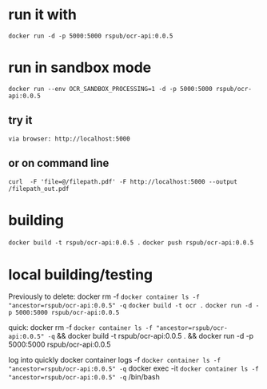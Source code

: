 
# run it with
`docker run -d -p 5000:5000 rspub/ocr-api:0.0.5`

# run in sandbox mode
`docker run --env OCR_SANDBOX_PROCESSING=1 -d -p 5000:5000 rspub/ocr-api:0.0.5`

## try it
`via browser: http://localhost:5000`

## or on command line
`curl  -F 'file=@/filepath.pdf' -F http://localhost:5000 --output /filepath_out.pdf`


# building
`docker build -t rspub/ocr-api:0.0.5 .`
`docker push rspub/ocr-api:0.0.5`


# local building/testing
Previously to delete: docker rm -f `docker container ls -f "ancestor=rspub/ocr-api:0.0.5" -q`
`docker build -t ocr .`
`docker run -d -p 5000:5000 rspub/ocr-api:0.0.5`

quick:
docker rm -f `docker container ls -f "ancestor=rspub/ocr-api:0.0.5" -q` && docker build -t rspub/ocr-api:0.0.5 . && docker run -d -p 5000:5000 rspub/ocr-api:0.0.5

log into quickly
docker container logs -f `docker container ls -f "ancestor=rspub/ocr-api:0.0.5" -q`
docker exec -it `docker container ls -f "ancestor=rspub/ocr-api:0.0.5" -q` /bin/bash
